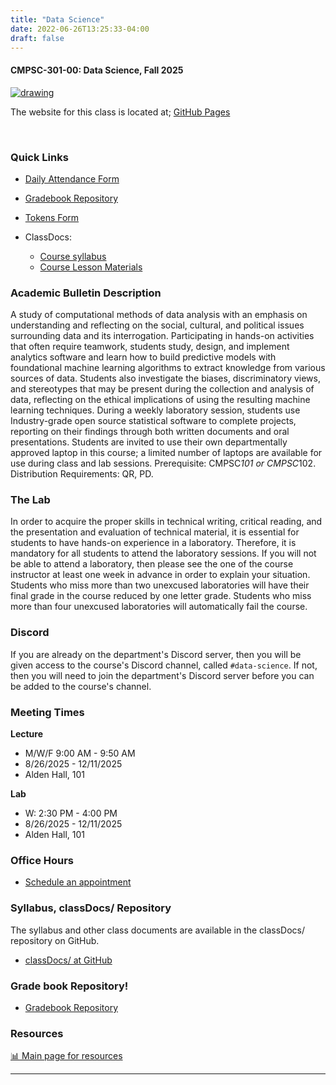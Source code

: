 ```yaml
---
title: "Data Science"
date: 2022-06-26T13:25:33-04:00
draft: false
---
```


#### CMPSC-301-00: Data Science, Fall 2025

<a href="https://github.com/AlleghenyCollege-CIS-301-F2025/classDocs" target="_blank" rel="noopener noreferrer"><img src="/images/dataanalytics/volcano.png" alt="drawing" /></a>

The website for this class is located at;
<a href="https://github.com/AlleghenyCollege-CIS-301-F2025/classDocs/" target="_blank">GitHub Pages</a>

<!-- add a line drop -->
<center>
&#x200B;
</center>

### Quick Links

* <a href="https://forms.gle/K8yZJNJTU8soNQX27" target="_blank">Daily Attendance Form</a>
* <a href="https://classroom.github.com/a/toR1cj0d" target="_blank">Gradebook Repository</a>
* <a href="https://forms.gle/hDnBiDa8R1BcMhT88" target="_blank">Tokens Form</a>

* ClassDocs:
  * <a href="https://github.com/AlleghenyCollege-CIS-301-F2025/classDocs?tab=readme-ov-file#cmpsc-301-data-science-course-syllabus" target="_blank">Course syllabus</a>
  * <a href="https://github.com/AlleghenyCollege-CIS-301-F2025/classDocs/tree/main/lessons" target="_blank">Course Lesson Materials</a>

### Academic Bulletin Description

A study of computational methods of data analysis with an emphasis on understanding and reflecting on the social, cultural, and political issues surrounding data and its interrogation. Participating in hands-on activities that often require teamwork, students study, design, and implement analytics software and learn how to build predictive models with foundational machine learning algorithms to extract knowledge from various sources of data. Students also investigate the biases, discriminatory views, and stereotypes that may be present during the collection and analysis of data, reflecting on the ethical implications of using the resulting machine learning techniques. During a weekly laboratory session, students use Industry-grade open source statistical software to complete projects, reporting on their findings through both written documents and oral presentations. Students are invited to use their own departmentally approved laptop in this course; a limited number of laptops are available for use during class and lab sessions. Prerequisite: CMPSC*101 or CMPSC*102. Distribution Requirements: QR, PD.

### The Lab

In order to acquire the proper skills in technical writing, critical reading, and the presentation and evaluation of technical material, it is essential for students to have hands-on experience in a laboratory. Therefore, it is mandatory for all students to attend the laboratory sessions. If you will not be able to attend a laboratory, then please see the one of the course instructor at least one week in advance in order to explain your situation. Students who miss more than two unexcused laboratories will have their final grade in the course reduced by one letter grade. Students who miss more than four unexcused laboratories will automatically fail the course.

### Discord

If you are already on the department's Discord server, then you will be given access to the course's Discord channel, called `#data-science`. If not, then you will need to join the department's Discord server before you can be added to the course's channel.

### Meeting Times

**Lecture**
+ M/W/F 9:00 AM - 9:50 AM
+ 8/26/2025 - 12/11/2025
+ Alden Hall, 101

**Lab**
+ W: 2:30 PM - 4:00 PM
+ 8/26/2025 - 12/11/2025
+ Alden Hall, 101
  
### Office Hours

* [Schedule an appointment](/contactandabout/)


### Syllabus, classDocs/ Repository

The syllabus and other class documents are available in the classDocs/ repository on GitHub.

* <a href="https://github.com/AlleghenyCollege-CIS-301-F2025/classDocs" target="_blank">classDocs/ at GitHub</a>

### Grade book Repository!
* <a href="https://classroom.github.com/a/toR1cj0d" target="_blank">Gradebook Repository</a>


### Resources

[:bar_chart: Main page for resources](/resources/) 

---

<!-- ### Ungraded Class Activities

 + [:sparkles: Activity 01](/base/dataanalytics/activity01) -->
